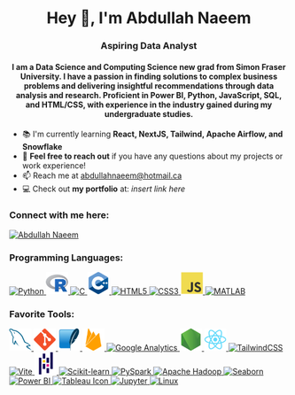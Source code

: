 <h1 align = "center">Hey 👋, I'm Abdullah Naeem </h1>
<h3 align = "center"> Aspiring Data Analyst </h3>
<h4 align = "center"> 
<p align = "center">
  I am a Data Science and Computing Science new grad from Simon Fraser University. I have a passion in finding solutions to complex business problems and delivering insightful       recommendations through data analysis and research. Proficient in Power BI, Python, JavaScript, SQL, and HTML/CSS, with experience in the industry gained during my undergraduate studies. </p> 
</h4>

- 📚 I'm currently learning **React, NextJS, Tailwind, Apache Airflow, and Snowflake**
- 💬 **Feel free to reach out** if you have any questions about my projects or work experience!
- 📫 Reach me at abdullahnaeem@hotmail.ca
- 💻 Check out **my portfolio** at: *insert link here*

<h3 align="left"> Connect with me here: </h3>
<p align = "left">
  <a href="https://www.linkedin.com/in/naeemabdullah2002/" target="_blank">
    <img src="https://raw.githubusercontent.com/rahuldkjain/github-profile-readme-generator/master/src/images/icons/Social/linked-in-alt.svg" alt="Abdullah Naeem" height="30" width="30" /> </a>
  
</p>


<h3 align = "left">Programming Languages:</h3>
<p align = "left">
  <a href="https://www.python.org/" target="_blank" rel="noreferrer"> <img src="https://raw.githubusercontent.com/danielcranney/readme-generator/main/public/icons/skills/python-colored.svg" alt = "Python" height = "40" width = "40" /> </a>
  <a href = "https://www.r-project.org" target="_blank" rel="noreferrer"> <img src="https://raw.githubusercontent.com/devicons/devicon/master/icons/r/r-original.svg" alt="R" width="40" height="40" />
 </a>
 <a href = "https://www.w3schools.com/c/" target="_blank" rel="noreferrer"> <img src = "https://upload.wikimedia.org/wikipedia/commons/1/18/C_Programming_Language.svg" alt="C" width="40" height="40" />
 </a>
 <a href = "https://www.w3schools.com/cpp/" target="_blank" rel="noreferrer"> <img src="https://raw.githubusercontent.com/devicons/devicon/master/icons/cplusplus/cplusplus-original.svg" alt="C++" width="40" height="40" />
 </a>
<a href = "https://html.spec.whatwg.org/multipage/" target="_blank" rel="noreferrer"> <img src="https://upload.wikimedia.org/wikipedia/commons/6/61/HTML5_logo_and_wordmark.svg" alt="HTML5" width="40" height="40" />
 </a>
<a href = "https://www.w3schools.com/css/" target="_blank" rel="noreferrer"> <img src="https://upload.wikimedia.org/wikipedia/commons/d/d5/CSS3_logo_and_wordmark.svg" alt="CSS3" width="40" height="40" />
 </a>
<a href = "https://developer.mozilla.org/en-US/docs/Web/JavaScript" target="_blank" rel="noreferrer"> <img src="https://raw.githubusercontent.com/devicons/devicon/master/icons/javascript/javascript-original.svg" alt="JavaScript" width="40" height="40" />
 </a>
<a href = "https://www.mathworks.com" target="_blank" rel="noreferrer"> <img src="https://upload.wikimedia.org/wikipedia/commons/2/21/Matlab_Logo.png" alt="MATLAB" width="40" height="40" />
 </a>
</p>

<h3 align = "left">Favorite Tools:</h3>
<p align = "left">
<a href = "https://www.mysql.com" target="_blank" rel="noreferrer"> <img src="https://raw.githubusercontent.com/devicons/devicon/master/icons/mysql/mysql-original.svg" alt="MySQL" width="40" height="40" />
 </a>
<a href = "https://git-scm.com" target="_blank" rel="noreferrer"> <img src="https://raw.githubusercontent.com/devicons/devicon/master/icons/git/git-original.svg" alt="Git" width="40" height="40" />
 </a>
<a href = "https://www.sqlite.org/docs.html" target="_blank" rel="noreferrer"> <img src="https://raw.githubusercontent.com/devicons/devicon/master/icons/sqlite/sqlite-original.svg" alt="SQLite" width="40" height="40" />
 </a>
<a href = "https://firebase.google.com" target="_blank" rel="noreferrer"> <img src="https://raw.githubusercontent.com/devicons/devicon/master/icons/firebase/firebase-plain.svg" alt="Firebase" width="40" height="40" />
 </a>
<a href = "https://developers.google.com/analytics" target="_blank" rel="noreferrer"> <img src="https://www.gstatic.com/analytics-suite/header/suite/v2/ic_analytics.svg" alt="Google Analytics" width="40" height="40" />
 </a>
<a href = "https://nodejs.org/en/" target="_blank" rel="noreferrer"> <img src="https://raw.githubusercontent.com/devicons/devicon/master/icons/nodejs/nodejs-original.svg" alt="Node.js" width="40" height="40" />
 </a>
 <a href = "https://react.dev" target="_blank" rel="noreferrer"> <img src="https://raw.githubusercontent.com/devicons/devicon/master/icons/react/react-original.svg" alt="React.js" width="40" height="40" />
 </a>
 <a href = "https://tailwindcss.com" target="_blank" rel="noreferrer"> <img src="https://www.vectorlogo.zone/logos/tailwindcss/tailwindcss-icon.svg" alt="TailwindCSS" width="40" height="40"/>
 </a>
<a href = "https://vite.dev" target="_blank" rel="noreferrer"> <img src="https://vitejs.dev/logo.svg" alt="Vite" width="40" height="40" />
</a>
<a href = "https://pandas.pydata.org" target="_blank" rel="noreferrer"> <img src="https://raw.githubusercontent.com/devicons/devicon/2ae2a900d2f041da66e950e4d48052658d850630/icons/pandas/pandas-original.svg" alt="Pandas" width="40" height="40" />
</a>
<a href = "https://scikit-learn.org/stable/" target="_blank" rel="noreferrer"> <img src="https://upload.wikimedia.org/wikipedia/commons/0/05/Scikit_learn_logo_small.svg" alt="Scikit-learn" width="70" height="70" />
</a>
<a href = "https://www.databricks.com/glossary/pyspark" target="_blank" rel="noreferrer"> <img src="https://upload.wikimedia.org/wikipedia/commons/f/f3/Apache_Spark_logo.svg" alt="PySpark" width="70" height="70" />
</a>
<a href = "https://hadoop.apache.org" target="_blank" rel="noreferrer"> <img src="https://upload.wikimedia.org/wikipedia/commons/0/0e/Hadoop_logo.svg" alt="Apache Hadoop" width="110" height="110" />
</a>
<a href = "https://seaborn.pydata.org" target="_blank" rel="noreferrer"> <img src="https://seaborn.pydata.org/_static/logo-mark-lightbg.svg" alt="Seaborn" width="40" height="40" />
</a>
<a href = "https://www.microsoft.com/en-us/power-platform/products/power-bi" target="_blank" rel="noreferrer"> <img src="https://upload.wikimedia.org/wikipedia/commons/c/cf/New_Power_BI_Logo.svg" alt="Power BI" width="40" height="40" />
</a>
<a href = "https://www.tableau.com" target="_blank" rel="noreferrer"> <img src="https://cdn.worldvectorlogo.com/logos/tableau-software.svg" alt="Tableau Icon" width="40" height="40" />
</a>
<a href = "https://jupyter.org" target="_blank" rel="noreferrer"> <img src="https://upload.wikimedia.org/wikipedia/commons/3/38/Jupyter_logo.svg" alt="Jupyter" width="40" height="40" />
</a>
<a href = "https://www.linux.org" target="_blank" rel="noreferrer"> <img src="https://upload.wikimedia.org/wikipedia/commons/a/af/Tux.png" alt="Linux" width="40" height="40" />
</a>
</p>






